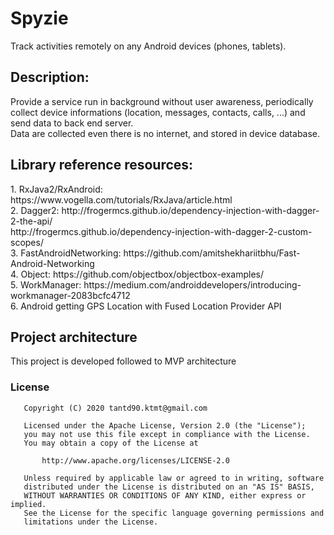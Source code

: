 # Spyzie
Track activities remotely on any Android devices (phones, tablets).
<br/>

<h2>Description: </h2>Provide a service run in background without user awareness, periodically collect device informations (location, messages, contacts, calls, ...) and send data to back end server.
<br />Data are collected even there is no internet, and stored in device database.
<br/>

<h2>Library reference resources: </h2>
1. RxJava2/RxAndroid: https://www.vogella.com/tutorials/RxJava/article.html
<br/>
2. Dagger2: http://frogermcs.github.io/dependency-injection-with-dagger-2-the-api/
<br />
http://frogermcs.github.io/dependency-injection-with-dagger-2-custom-scopes/
<br />
3. FastAndroidNetworking: https://github.com/amitshekhariitbhu/Fast-Android-Networking
<br />
4. Object: https://github.com/objectbox/objectbox-examples/
<br />
5. WorkManager: https://medium.com/androiddevelopers/introducing-workmanager-2083bcfc4712
<br />
6. Android getting GPS Location with Fused Location Provider API
<br />
<h2>Project architecture</h2> This project is developed followed to MVP architecture

### License
```
   Copyright (C) 2020 tantd90.ktmt@gmail.com

   Licensed under the Apache License, Version 2.0 (the "License");
   you may not use this file except in compliance with the License.
   You may obtain a copy of the License at

       http://www.apache.org/licenses/LICENSE-2.0

   Unless required by applicable law or agreed to in writing, software
   distributed under the License is distributed on an "AS IS" BASIS,
   WITHOUT WARRANTIES OR CONDITIONS OF ANY KIND, either express or implied.
   See the License for the specific language governing permissions and
   limitations under the License.

